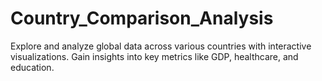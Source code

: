 # Country_Comparison_Analysis
Explore and analyze global data across various countries with interactive visualizations. Gain insights into key metrics like GDP, healthcare, and education.

